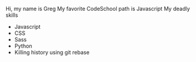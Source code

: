 Hi, my name is Greg
My favorite CodeSchool path is Javascript
My deadly skills
* Javascript
* CSS
* Sass
* Python
* Killing history using git rebase
